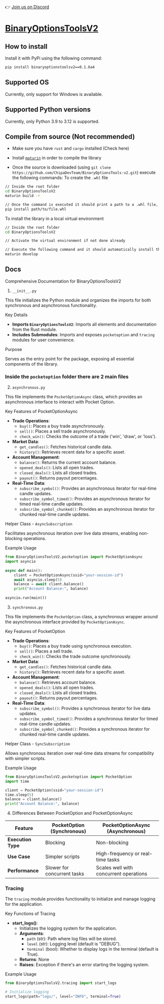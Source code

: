 👉 [Join us on Discord](https://discord.gg/T3FGXcmd)
# [BinaryOptionsToolsV2](https://github.com/ChipaDevTeam/BinaryOptionsTools-v2/tree/0.1.6a4)

## How to install
Install it with PyPi using the following command:
```bash
pip install binaryoptionstoolsv2==0.1.6a4
```

## Supported OS
Currently, only support for Windows is available.

## Supported Python versions
Currently, only Python 3.9 to 3.12 is supported.

## Compile from source (Not recommended)
* Make sure you have `rust` and `cargo` installed (Check here)

* Install [`maturin`](https://www.maturin.rs/installation) in order to compile the library

* Once the source is downloaded (using `git clone https://github.com/ChipaDevTeam/BinaryOptionsTools-v2.git`) execute the following commands:
To create the `.whl` file
```bash
// Inside the root folder
cd BinaryOptionsToolsV2
maturin build -r 

// Once the command is executed it should print a path to a .whl file, copy it and then run
pip install path/to/file.whl
```

To install the library in a local virtual environment
```bash
// Inside the root folder
cd BinaryOptionsToolsV2

// Activate the virtual environment if not done already 

// Execute the following command and it should automatically install the library in the VM
maturin develop
```

## Docs
Comprehensive Documentation for BinaryOptionsToolsV2 

1. `__init__.py` 

This file initializes the Python module and organizes the imports for both synchronous and asynchronous functionality. 

Key Details 

- **Imports `BinaryOptionsToolsV2`**: Imports all elements and documentation from the Rust module. 
- **Includes Submodules**: Imports and exposes `pocketoption` and `tracing` modules for user convenience. 

Purpose 

Serves as the entry point for the package, exposing all essential components of the library. 

### Inside the `pocketoption` folder there are 2 main files
2. `asynchronous.py` 

This file implements the `PocketOptionAsync` class, which provides an asynchronous interface to interact with Pocket Option. 

Key Features of PocketOptionAsync 

- **Trade Operations**: 
  - `buy()`: Places a buy trade asynchronously. 
  - `sell()`: Places a sell trade asynchronously. 
  - `check_win()`: Checks the outcome of a trade ('win', 'draw', or 'loss'). 
- **Market Data**: 
  - `get_candles()`: Fetches historical candle data. 
  - `history()`: Retrieves recent data for a specific asset. 
- **Account Management**: 
  - `balance()`: Returns the current account balance. 
  - `opened_deals()`: Lists all open trades. 
  - `closed_deals()`: Lists all closed trades. 
  - `payout()`: Returns payout percentages. 
- **Real-Time Data**: 
  - `subscribe_symbol()`: Provides an asynchronous iterator for real-time candle updates. 
  - `subscribe_symbol_timed()`: Provides an asynchronous iterator for timed real-time candle updates.
  - `subscribe_symbol_chunked()`: Provides an asynchronous iterator for chunked real-time candle updates.

Helper Class - `AsyncSubscription` 

Facilitates asynchronous iteration over live data streams, enabling non-blocking operations. 

Example Usage 

```python
from BinaryOptionsToolsV2.pocketoption import PocketOptionAsync 
import asyncio 
 
async def main(): 
    client = PocketOptionAsync(ssid="your-session-id") 
    await asyncio.sleep(5)
    balance = await client.balance() 
    print("Account Balance:", balance) 
 
asyncio.run(main()) 
``` 

3. `synchronous.py` 

This file implements the `PocketOption` class, a synchronous wrapper around the asynchronous interface provided by `PocketOptionAsync`. 

Key Features of PocketOption 

- **Trade Operations**: 
  - `buy()`: Places a buy trade using synchronous execution. 
  - `sell()`: Places a sell trade. 
  - `check_win()`: Checks the trade outcome synchronously. 
- **Market Data**: 
  - `get_candles()`: Fetches historical candle data. 
  - `history()`: Retrieves recent data for a specific asset. 
- **Account Management**: 
  - `balance()`: Retrieves account balance. 
  - `opened_deals()`: Lists all open trades. 
  - `closed_deals()`: Lists all closed trades. 
  - `payout()`: Returns payout percentages. 
- **Real-Time Data**: 
  - `subscribe_symbol()`: Provides a synchronous iterator for live data updates. 
  - `subscribe_symbol_timed()`: Provides a synchronous iterator for timed real-time candle updates.
  - `subscribe_symbol_chunked()`: Provides a synchronous iterator for chunked real-time candle updates.

Helper Class - `SyncSubscription` 

Allows synchronous iteration over real-time data streams for compatibility with simpler scripts. 

Example Usage 

```python
from BinaryOptionsToolsV2.pocketoption import PocketOption 
import time

client = PocketOption(ssid="your-session-id") 
time.sleep(5)
balance = client.balance() 
print("Account Balance:", balance) 
```

4. Differences Between PocketOption and PocketOptionAsync 

| Feature                | PocketOption (Synchronous) | PocketOptionAsync (Asynchronous) | 
|------------------------|----------------------------|----------------------------------| 
| **Execution Type**     | Blocking                  | Non-blocking                    | 
| **Use Case**           | Simpler scripts           | High-frequency or real-time tasks | 
| **Performance**        | Slower for concurrent tasks | Scales well with concurrent operations | 

### Tracing

The `tracing` module provides functionality to initialize and manage logging for the application.

Key Functions of Tracing

- **start_logs()**:
  - Initializes the logging system for the application.
  - **Arguments**:
    - `path` (str): Path where log files will be stored.
    - `level` (str): Logging level (default is "DEBUG").
    - `terminal` (bool): Whether to display logs in the terminal (default is True).
  - **Returns**: None
  - **Raises**: Exception if there's an error starting the logging system.

Example Usage

```python
from BinaryOptionsToolsV2.tracing import start_logs

# Initialize logging
start_logs(path="logs/", level="INFO", terminal=True)
```
